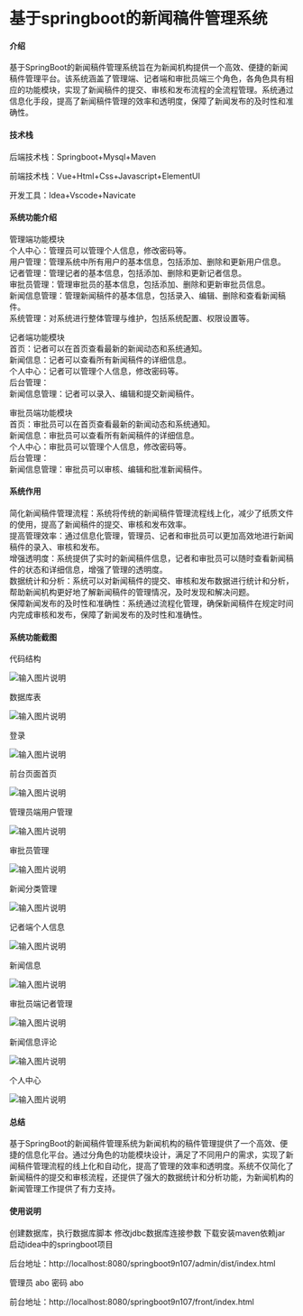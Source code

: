 # 基于springboot的新闻稿件管理系统

#### 介绍

基于SpringBoot的新闻稿件管理系统旨在为新闻机构提供一个高效、便捷的新闻稿件管理平台。该系统涵盖了管理端、记者端和审批员端三个角色，各角色具有相应的功能模块，实现了新闻稿件的提交、审核和发布流程的全流程管理。系统通过信息化手段，提高了新闻稿件管理的效率和透明度，保障了新闻发布的及时性和准确性。

#### 技术栈

后端技术栈：Springboot+Mysql+Maven

前端技术栈：Vue+Html+Css+Javascript+ElementUI

开发工具：Idea+Vscode+Navicate

#### 系统功能介绍

管理端功能模块  
个人中心：管理员可以管理个人信息，修改密码等。  
用户管理：管理系统中所有用户的基本信息，包括添加、删除和更新用户信息。  
记者管理：管理记者的基本信息，包括添加、删除和更新记者信息。  
审批员管理：管理审批员的基本信息，包括添加、删除和更新审批员信息。  
新闻信息管理：管理新闻稿件的基本信息，包括录入、编辑、删除和查看新闻稿件。  
系统管理：对系统进行整体管理与维护，包括系统配置、权限设置等。  

记者端功能模块  
首页：记者可以在首页查看最新的新闻动态和系统通知。  
新闻信息：记者可以查看所有新闻稿件的详细信息。  
个人中心：记者可以管理个人信息，修改密码等。  
后台管理：  
新闻信息管理：记者可以录入、编辑和提交新闻稿件。  

审批员端功能模块  
首页：审批员可以在首页查看最新的新闻动态和系统通知。  
新闻信息：审批员可以查看所有新闻稿件的详细信息。  
个人中心：审批员可以管理个人信息，修改密码等。  
后台管理：  
新闻信息管理：审批员可以审核、编辑和批准新闻稿件。  

#### 系统作用

简化新闻稿件管理流程：系统将传统的新闻稿件管理流程线上化，减少了纸质文件的使用，提高了新闻稿件的提交、审核和发布效率。  
提高管理效率：通过信息化管理，管理员、记者和审批员可以更加高效地进行新闻稿件的录入、审核和发布。  
增强透明度：系统提供了实时的新闻稿件信息，记者和审批员可以随时查看新闻稿件的状态和详细信息，增强了管理的透明度。  
数据统计和分析：系统可以对新闻稿件的提交、审核和发布数据进行统计和分析，帮助新闻机构更好地了解新闻稿件的管理情况，及时发现和解决问题。  
保障新闻发布的及时性和准确性：系统通过流程化管理，确保新闻稿件在规定时间内完成审核和发布，保障了新闻发布的及时性和准确性。  

#### 系统功能截图

代码结构

![输入图片说明](images/32b014109facf94d8d737a5ca05da7f.png)

数据库表

![输入图片说明](images/7a29c1f1684c1b97b1b7e4f582a42f9.png)

登录

![输入图片说明](images/547eca15c67d9c43cfe92caa5cee2b7.png)

前台页面首页

![输入图片说明](images/87d23df3a47836b79dfb6569a8356f9.png)

管理员端用户管理

![输入图片说明](images/7958a6833d041e9ce63033aea9ccdf3.png)

审批员管理

![输入图片说明](images/d1b71e46d9a3bdab702789af453b68f.png)

新闻分类管理

![输入图片说明](images/6d7be62379d2503e7013246dcf173b6.png)

记者端个人信息

![输入图片说明](images/1e83fa0137b347cb9dd3db904d8900b.png)

新闻信息

![输入图片说明](images/3bc2fc5fc2c2b5bbf7201b9ffe5c6e1.png)

审批员端记者管理

![输入图片说明](images/8e436336de71bcb07d602540c167fc0.png)

新闻信息评论

![输入图片说明](images/dbc054574c20e220621fe3c7c8d99ad.png)

个人中心

![输入图片说明](images/68e2e6f47aec5267086abeeeb462f47.png)

#### 总结

基于SpringBoot的新闻稿件管理系统为新闻机构的稿件管理提供了一个高效、便捷的信息化平台。通过分角色的功能模块设计，满足了不同用户的需求，实现了新闻稿件管理流程的线上化和自动化，提高了管理的效率和透明度。系统不仅简化了新闻稿件的提交和审核流程，还提供了强大的数据统计和分析功能，为新闻机构的新闻管理工作提供了有力支持。

#### 使用说明

创建数据库，执行数据库脚本 修改jdbc数据库连接参数 下载安装maven依赖jar 启动idea中的springboot项目

后台地址：http://localhost:8080/springboot9n107/admin/dist/index.html

管理员  abo 密码 abo

前台地址：http://localhost:8080/springboot9n107/front/index.html


